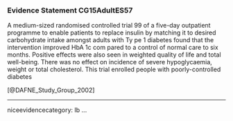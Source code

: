 ### Evidence Statement CG15AdultES57
A medium-sized randomised controlled trial 99 of a five-day outpatient programme to enable patients to replace insulin by matching it to desired carbohydrate intake amongst adults with Ty pe 1 diabetes found that the intervention improved HbA 1c com pared to a control of normal care to six months. Positive effects were also seen in weighted quality of life and total well-being. There was no effect on incidence of severe hypoglycaemia, weight or total cholesterol. This trial enrolled people with poorly-controlled diabetes

[@DAFNE_Study_Group_2002]

---
niceevidencecategory: Ib
...



